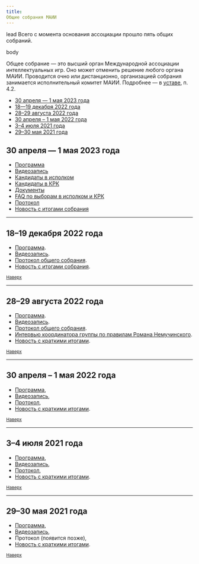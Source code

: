 ```yaml
---
title:
Общие собрания МАИИ
---
```


lead
Всего с момента основания ассоциации прошло пять общих собраний.

body

Общее собрание — это высший орган Международной ассоциации интеллектуальных игр. Оно может отменить решение любого органа МАИИ. Проводится очно или дистанционно, организацией собрания занимается исполнительный комитет МАИИ. Подробнее — в [уставе](https://www.maii.li/statute/ru), п. 4.2.


- [30 апреля — 1 мая 2023 года](#aprmay23)  <a name="atop"></a>
- [18—19 декабря 2022 года](#dec22)
- [28–29 августа 2022 года](#aug22)
- [30 апреля – 1 мая 2022 года](#aprmay22)
- [3–4 июля 2021 года](#jul21)
- [29–30 мая 2021 года](#may21)

## 30 апреля — 1 мая 2023 года <a name="aprmay23"></a>

- [Программа](https://www.maii.li/news/2023-04-27-programma-obshego-sobraniya-30-aprelya-1-maya/)
- [Видеозапись](https://youtu.be/hilB_CsFEEo?t=309)
- [Кандидаты в исполком](https://forum.znatoki.site/c/obshhee-sobranie-30-04-2023/kandidaty-v-ispolkom/56)
- [Кандидаты в КРК](https://forum.znatoki.site/c/obshhee-sobranie-30-04-2023/kandidaty-v-krk/58)
- [Документы](https://forum.znatoki.site/c/obshhee-sobranie-30-04-2023/dokumenty/60)
- [FAQ по выборам в исполком и КРК](https://www.maii.li/p/election-faq)
- [Протокол](https://www.maii.li/docs/2023-05-03-protokol-obshego-sobraniya-maii-ot-30.04.2023/)
- [Новость с итогами собрания](https://www.maii.li/news/2023-05-02-itogi-vesennego-obshego-sobraniya/)

--------

## 18–19 декабря 2022 года <a name="dec22"></a>

- [Программа](https://www.maii.li/news/2022-12-14-programma-dekabrskogo-obshego-sobraniya/).
- [Видеозапись](https://youtu.be/dWVDDVDgQ5Y).
- [Протокол общего собрания](https://www.maii.li/docs/2022-12-21-protokol-obshego-sobraniya-maii-ot-21.12.2022/).
- [Новость с итогами собрания](https://www.maii.li/news/2022-12-22-itogi-dekabrskogo-obshego-sobraniya).

<small>[Наверх](#atop)</small>

--------

## 28–29 августа 2022 года <a name="aug22"></a>

- [Программа](https://www.maii.li/news/2022-08-27-obshee-sobranie-28-avgusta:-samoe-glavnoe/).
- [Видеозапись](https://www.youtube.com/watch?v=QWzl0a1pvUU).
- [Протокол общего собрания](https://www.maii.li/docs/2022-08-30-protokol-obshego-sobraniya-maii-ot-28.08.2022/).
- [Интервью координатора группы по правилам Романа Немучинского](https://teletype.in/@maii/rules-nemuchinskiy).
- [Новость с краткими итогами](https://www.maii.li/news/2022-08-29-itogi-avgustovskogo-obshego-sobraniya/).

<small>[Наверх](#atop)</small>

--------

## 30 апреля – 1 мая 2022 года <a name="aprmay22"></a>

- [Программа](https://www.maii.li/news/2022-04-23-opublikovana-okonchatelnaya-programma-obshego-sobraniya-30-aprelya/),
- [Видеозапись](https://www.youtube.com/watch?v=Dy09_hwg36c),
- [Протокол](https://www.maii.li/docs/2022-05-02-protokol-obshego-sobraniya-maii-ot-30.04.2022/),
- [Новость с краткими итогами](https://www.maii.li/news/2022-05-03-itogi-obshego-sobraniya-30-aprelya/). 

<small>[Наверх](#atop)</small>

--------

## 3–4 июля 2021 года <a name="jul21"></a>

- [Программа](https://www.maii.li/news/2021-06-19-iyulskoe-obshee-sobranie:-povestka-i-sutochnoe-golosovanie/),
- [Видеозапись](https://www.youtube.com/watch?v=l8ms0YrplmM),
- [Протокол](https://www.maii.li/docs/2021-07-07-protokol-obshego-sobraniya-maii-ot-03.07.2021),
- [Новость с краткими итогами](https://www.maii.li/news/2021-07-08-itogi-obshego-sobraniya-i-dalnejshie-shagi/).

<small>[Наверх](#atop)</small>

--------

## 29–30 мая 2021 года <a name="may21"></a>

- [Программа](https://www.maii.li/news/2021-05-28-priglashenie-na-obshee-sobranie-maii/), 
- [Видеозапись](https://www.youtube.com/watch?v=RkRpLULURNo),
- Протокол (появится позже),
- [Новость с краткими итогами](https://www.maii.li/news/2021-06-01-itogi-sobraniya-i-dalnejshie-shagi/).

<small>[Наверх](#atop)</small>
